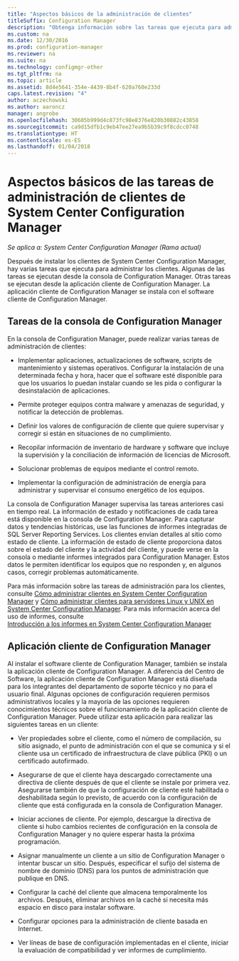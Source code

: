 ```yaml
---
title: "Aspectos básicos de la administración de clientes"
titleSuffix: Configuration Manager
description: "Obtenga información sobre las tareas que ejecuta para administrar clientes de System Center Configuration Manager."
ms.custom: na
ms.date: 12/30/2016
ms.prod: configuration-manager
ms.reviewer: na
ms.suite: na
ms.technology: configmgr-other
ms.tgt_pltfrm: na
ms.topic: article
ms.assetid: 8d4e5641-354e-4439-8b4f-620a760e233d
caps.latest.revision: "4"
author: aczechowski
ms.author: aaroncz
manager: angrobe
ms.openlocfilehash: 30605b999d4c873fc98e8376e820b30882c43858
ms.sourcegitcommit: ca9d15dfb1c9eb47ee27ea9b5b39c9f8cdcc0748
ms.translationtype: HT
ms.contentlocale: es-ES
ms.lasthandoff: 01/04/2018
---
```

# <a name="fundamentals-of-client-management-tasks-for-system-center-configuration-manager"></a>Aspectos básicos de las tareas de administración de clientes de System Center Configuration Manager

*Se aplica a: System Center Configuration Manager (Rama actual)*

Después de instalar los clientes de System Center Configuration Manager, hay varias tareas que ejecuta para administrar los clientes.  Algunas de las tareas se ejecutan desde la consola de Configuration Manager. Otras tareas se ejecutan desde la aplicación cliente de Configuration Manager. La aplicación cliente de Configuration Manager se instala con el software cliente de Configuration Manager.

## <a name="configuration-manager-console-tasks"></a>Tareas de la consola de Configuration Manager
 En la consola de Configuration Manager, puede realizar varias tareas de administración de clientes:  

-   Implementar aplicaciones, actualizaciones de software, scripts de mantenimiento y sistemas operativos. Configurar la instalación de una determinada fecha y hora, hacer que el software esté disponible para que los usuarios lo puedan instalar cuando se les pida o configurar la desinstalación de aplicaciones.  

-   Permite proteger equipos contra malware y amenazas de seguridad, y notificar la detección de problemas.  

-   Definir los valores de configuración de cliente que quiere supervisar y corregir si están en situaciones de no cumplimiento.  

-   Recopilar información de inventario de hardware y software que incluye la supervisión y la conciliación de información de licencias de Microsoft.  

-   Solucionar problemas de equipos mediante el control remoto.  

-   Implementar la configuración de administración de energía para administrar y supervisar el consumo energético de los equipos.  

La consola de Configuration Manager supervisa las tareas anteriores casi en tiempo real. La información de estado y notificaciones de cada tarea está disponible en la consola de Configuration Manager. Para capturar datos y tendencias históricas, use las funciones de informes integradas de SQL Server Reporting Services. Los clientes envían detalles al sitio como estado de cliente.  La información de estado de cliente proporciona datos sobre el estado del cliente y la actividad del cliente, y puede verse en la consola o mediante informes integrados para Configuration Manager. Estos datos le permiten identificar los equipos que no responden y, en algunos casos, corregir problemas automáticamente.  

 Para más información sobre las tareas de administración para los clientes, consulte [Cómo administrar clientes en System Center Configuration Manager](../../core/clients/manage/manage-clients.md) y [Cómo administrar clientes para servidores Linux y UNIX en System Center Configuration Manager](../../core/clients/manage/manage-clients-for-linux-and-unix-servers.md). Para más información acerca del uso de informes, consulte   
            [Introducción a los informes en System Center Configuration Manager](../../core/servers/manage/introduction-to-reporting.md)  

## <a name="configuration-manager-client-application"></a>Aplicación cliente de Configuration Manager  
 Al instalar el software cliente de Configuration Manager, también se instala la aplicación cliente de Configuration Manager. A diferencia del Centro de Software, la aplicación cliente de Configuration Manager está diseñada para los integrantes del departamento de soporte técnico y no para el usuario final. Algunas opciones de configuración requieren permisos administrativos locales y la mayoría de las opciones requieren conocimientos técnicos sobre el funcionamiento de la aplicación cliente de Configuration Manager. Puede utilizar esta aplicación para realizar las siguientes tareas en un cliente:  

-   Ver propiedades sobre el cliente, como el número de compilación, su sitio asignado, el punto de administración con el que se comunica y si el cliente usa un certificado de infraestructura de clave pública (PKI) o un certificado autofirmado.  

-   Asegurarse de que el cliente haya descargado correctamente una directiva de cliente después de que el cliente se instale por primera vez. Asegurarse también de que la configuración de cliente esté habilitada o deshabilitada según lo previsto, de acuerdo con la configuración de cliente que está configurada en la consola de Configuration Manager.  

-   Iniciar acciones de cliente. Por ejemplo, descargue la directiva de cliente si hubo cambios recientes de configuración en la consola de Configuration Manager y no quiere esperar hasta la próxima programación.  

-   Asignar manualmente un cliente a un sitio de Configuration Manager o intentar buscar un sitio. Después, especificar el sufijo del sistema de nombre de dominio (DNS) para los puntos de administración que publique en DNS.  

-   Configurar la caché del cliente que almacena temporalmente los archivos. Después, eliminar archivos en la caché si necesita más espacio en disco para instalar software.  

-   Configurar opciones para la administración de cliente basada en Internet.  

-   Ver líneas de base de configuración implementadas en el cliente, iniciar la evaluación de compatibilidad y ver informes de cumplimiento.  
